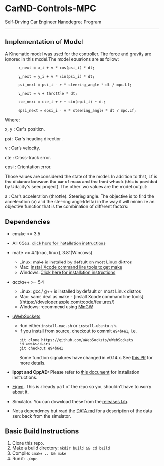 # CarND-Controls-MPC
Self-Driving Car Engineer Nanodegree Program

---

## Implementation of Model

A Kinematic model was used for the controller. Tire force and gravity are ignored in this model.The model equations are as follow:

          x_next = x_i + v * cos(psi_i) * dt;
          
          y_next = y_i + v * sin(psi_i) * dt;
          
          psi_next = psi_i - v * steering_angle * dt / mpc.Lf;
          
          v_next = v + throttle * dt;
          
          cte_next = cte_i + v * sin(epsi_i) * dt;
          
          epsi_next = epsi_i - v * steering_angle * dt / mpc.Lf; 
          

Where:

x, y : Car's position.

psi : Car's heading direction.

v : Car's velocity.

cte : Cross-track error.

epsi : Orientation error.

Those values are considered the state of the model. In addition to that, Lf is the distance between the car of mass and the front wheels (this is provided by Udacity's seed project). The other two values are the model output:

a : Car's acceleration (throttle).
Steering angle.
The objective is to find the acceleration (a) and the steering angle(delta) in the way it will minimize an objective function that is the combination of different factors:

## Dependencies

* cmake >= 3.5
 * All OSes: [click here for installation instructions](https://cmake.org/install/)
* make >= 4.1(mac, linux), 3.81(Windows)
  * Linux: make is installed by default on most Linux distros
  * Mac: [install Xcode command line tools to get make](https://developer.apple.com/xcode/features/)
  * Windows: [Click here for installation instructions](http://gnuwin32.sourceforge.net/packages/make.htm)
* gcc/g++ >= 5.4
  * Linux: gcc / g++ is installed by default on most Linux distros
  * Mac: same deal as make - [install Xcode command line tools]((https://developer.apple.com/xcode/features/)
  * Windows: recommend using [MinGW](http://www.mingw.org/)
* [uWebSockets](https://github.com/uWebSockets/uWebSockets)
  * Run either `install-mac.sh` or `install-ubuntu.sh`.
  * If you install from source, checkout to commit `e94b6e1`, i.e.
    ```
    git clone https://github.com/uWebSockets/uWebSockets
    cd uWebSockets
    git checkout e94b6e1
    ```
    Some function signatures have changed in v0.14.x. See [this PR](https://github.com/udacity/CarND-MPC-Project/pull/3) for more details.

* **Ipopt and CppAD:** Please refer to [this document](https://github.com/udacity/CarND-MPC-Project/blob/master/install_Ipopt_CppAD.md) for installation instructions.
* [Eigen](http://eigen.tuxfamily.org/index.php?title=Main_Page). This is already part of the repo so you shouldn't have to worry about it.
* Simulator. You can download these from the [releases tab](https://github.com/udacity/self-driving-car-sim/releases).
* Not a dependency but read the [DATA.md](./DATA.md) for a description of the data sent back from the simulator.


## Basic Build Instructions

1. Clone this repo.
2. Make a build directory: `mkdir build && cd build`
3. Compile: `cmake .. && make`
4. Run it: `./mpc`.

